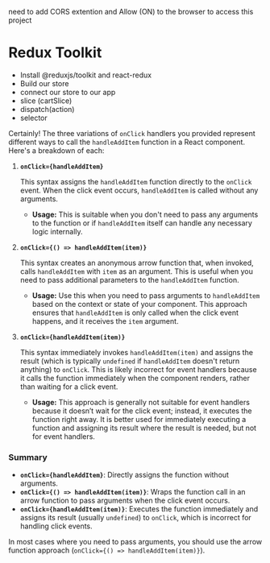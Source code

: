 need to add CORS extention and Allow (ON) to the browser to access this project


 
# Redux Toolkit

- Install @reduxjs/toolkit and react-redux
- Build our store
- connect our store to our app
- slice (cartSlice)
- dispatch(action)
- selector

Certainly! The three variations of `onClick` handlers you provided represent different ways to call the `handleAddItem` function in a React component. Here's a breakdown of each:

1. **`onClick={handleAddItem}`**

   This syntax assigns the `handleAddItem` function directly to the `onClick` event. When the click event occurs, `handleAddItem` is called without any arguments.

   - **Usage:** This is suitable when you don't need to pass any arguments to the function or if `handleAddItem` itself can handle any necessary logic internally.

2. **`onClick={() => handleAddItem(item)}`**

   This syntax creates an anonymous arrow function that, when invoked, calls `handleAddItem` with `item` as an argument. This is useful when you need to pass additional parameters to the `handleAddItem` function.

   - **Usage:** Use this when you need to pass arguments to `handleAddItem` based on the context or state of your component. This approach ensures that `handleAddItem` is only called when the click event happens, and it receives the `item` argument.

3. **`onClick={handleAddItem(item)}`**

   This syntax immediately invokes `handleAddItem(item)` and assigns the result (which is typically `undefined` if `handleAddItem` doesn't return anything) to `onClick`. This is likely incorrect for event handlers because it calls the function immediately when the component renders, rather than waiting for a click event.

   - **Usage:** This approach is generally not suitable for event handlers because it doesn’t wait for the click event; instead, it executes the function right away. It is better used for immediately executing a function and assigning its result where the result is needed, but not for event handlers.

### Summary

- **`onClick={handleAddItem}`**: Directly assigns the function without arguments.
- **`onClick={() => handleAddItem(item)}`**: Wraps the function call in an arrow function to pass arguments when the click event occurs.
- **`onClick={handleAddItem(item)}`**: Executes the function immediately and assigns its result (usually `undefined`) to `onClick`, which is incorrect for handling click events.

In most cases where you need to pass arguments, you should use the arrow function approach (`onClick={() => handleAddItem(item)}`).
